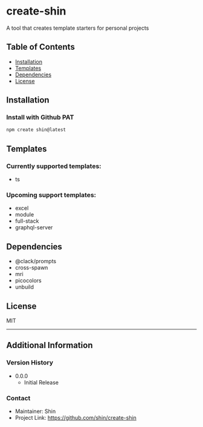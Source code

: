 # create-shin

A tool that creates template starters for personal projects

## Table of Contents

- [Installation](#installation)
- [Templates](#templates)
- [Dependencies](#dependencies)
- [License](#license)

## Installation

### Install with Github PAT

```bash
npm create shin@latest
```

## Templates

### Currently supported templates:

- ts

### Upcoming support templates:

- excel
- module
- full-stack
- graphql-server

## Dependencies

- @clack/prompts
- cross-spawn
- mri
- picocolors
- unbuild

## License

MIT

---

## Additional Information

### Version History

- 0.0.0
  - Initial Release

### Contact

- Maintainer: Shin
- Project Link: https://github.com/shin/create-shin
